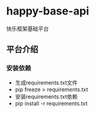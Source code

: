 # happy-base-api
快乐框架基础平台

## 平台介绍


### 安装依赖
- 生成requirements.txt文件
- pip freeze > requirements.txt
- 安装requirements.txt依赖
- pip install -r requirements.txt